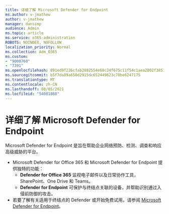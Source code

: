 ```yaml
---
title: 详细了解 Microsoft Defender for Endpoint
ms.author: v-jmathew
author: v-jmathew
manager: dansimp
audience: Admin
ms.topic: article
ms.service: o365-administration
ROBOTS: NOINDEX, NOFOLLOW
localization_priority: Normal
ms.collection: Adm_O365
ms.custom:
- "9000760"
- "7391"
ms.openlocfilehash: 891ed9f226cfab2882554e68c24f675c11f54c1aea2802f3851d42630af80df8
ms.sourcegitcommit: b5f7da89a650d2915dc652449623c78be6247175
ms.translationtype: MT
ms.contentlocale: zh-CN
ms.lasthandoff: 08/05/2021
ms.locfileid: "54081888"
---
```

# <a name="learn-more-about-microsoft-defender-for-endpoint"></a>详细了解 Microsoft Defender for Endpoint

Microsoft Defender for Endpoint 是旨在帮助企业网络预防、检测、调查和响应高级威胁的平台。

- Microsoft Defender for Office 365 和 Microsoft Defender for Endpoint 提供独特的功能：
  - **Defender for Office 365** 监视电子邮件以及日常协作工具，SharePoint、One Drive 和 Teams。
  - **Defender for Endpoint** 可保护与终结点关联的设备，并帮助识别通过入侵前防御的攻击。
- 若要了解有关适用于终结点的 Defender 或开始免费试用，请参阅 [Microsoft Defender for Endpoint](https://go.microsoft.com/fwlink/?linkid=2094113)。
